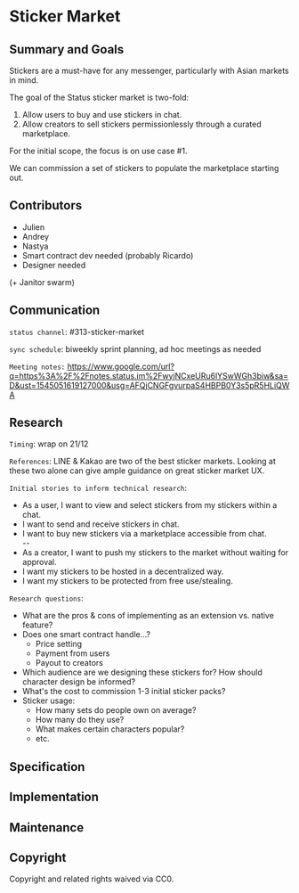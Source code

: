 Sticker Market 
===

## Summary and Goals

Stickers are a must-have for any messenger, particularly with Asian markets in mind.

The goal of the Status sticker market is two-fold:

1) Allow users to buy and use stickers in chat.
2) Allow creators to sell stickers permissionlessly through a curated marketplace.

For the initial scope, the focus is on use case #1.

We can commission a set of stickers to populate the marketplace starting out.

## Contributors

- Julien
- Andrey
- Nastya
- Smart contract dev needed (probably Ricardo)
- Designer needed

(+ Janitor swarm) 

## Communication

`status channel`: #313-sticker-market

`sync schedule`: biweekly sprint planning, ad hoc meetings as needed

`Meeting notes:` https://www.google.com/url?q=https%3A%2F%2Fnotes.status.im%2FwyjNCxeURu6lYSwWGh3biw&sa=D&ust=1545051619127000&usg=AFQjCNGFgvurpaS4HBPB0Y3s5pR5HLiQWA

## Research 

`Timing`: wrap on 21/12

`References`: LINE & Kakao are two of the best sticker markets. Looking at these two alone can give ample guidance on great sticker market UX. 

`Initial stories to inform technical research`:
- As a user, I want to view and select stickers from my stickers within a chat.
- I want to send and receive stickers in chat.
- I want to buy new stickers via a marketplace accessible from chat.<br>
--<br>
- As a creator, I want to push my stickers to the market without waiting for approval.
- I want my stickers to be hosted in a decentralized way.
- I want my stickers to be protected from free use/stealing.

`Research questions`:
- What are the pros & cons of implementing as an extension vs. native feature?
- Does one smart contract handle...?
    - Price setting
    - Payment from users
    - Payout to creators
- Which audience are we designing these stickers for? How should character design be informed?
- What's the cost to commission 1-3 initial sticker packs?
- Sticker usage:
    - How many sets do people own on average?
    - How many do they use?
    - What makes certain characters popular?
    - etc.

## Specification

## Implementation

## Maintenance

## Copyright
Copyright and related rights waived via CC0.
